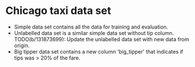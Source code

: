 # Chicago taxi data set

- Simple data set contains all the data for training and evaluation.
- Unlabelled data set is a similar simple data set without tip column.
  TODO(b/131873699): Update the unlabelled data set with new data from origin.
- Big tipper data set contains a new column 'big_tipper' that indicates if tips
  was > 20% of the fare.
